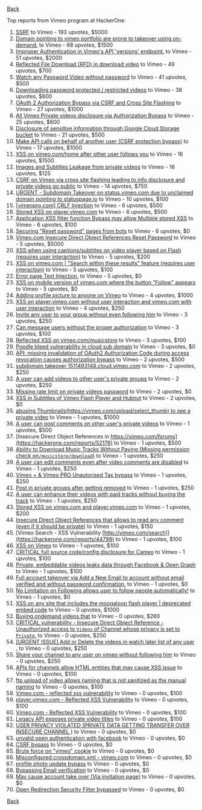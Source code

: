 [Back](../README.md)

Top reports from Vimeo program at HackerOne:

1. [SSRF](https://hackerone.com/reports/549882) to Vimeo - 193 upvotes, $5000
2. [Domain pointing to vimeo portfolio are prone to takeover using on-demand.](https://hackerone.com/reports/387307) to Vimeo - 68 upvotes, $1500
3. [Improper Authentication in Vimeo's API 'versions' endpoint.](https://hackerone.com/reports/328724) to Vimeo - 51 upvotes, $2000
4. [Reflected File Download (RFD) in download video](https://hackerone.com/reports/378941) to Vimeo - 49 upvotes, $700
5. [Watch any Password Video without password](https://hackerone.com/reports/155618) to Vimeo - 41 upvotes, $500
6. [Downloading password protected / restricted videos](https://hackerone.com/reports/145467) to Vimeo - 38 upvotes, $600
7. [OAuth 2 Authorization Bypass via CSRF and Cross Site Flashing](https://hackerone.com/reports/136582) to Vimeo - 27 upvotes, $1000
8. [All Vimeo Private videos disclosure via Authorization Bypass](https://hackerone.com/reports/137502) to Vimeo - 25 upvotes, $600
9. [Disclosure of sensitive information through Google Cloud Storage bucket](https://hackerone.com/reports/176013) to Vimeo - 21 upvotes, $500
10. [Make API calls on behalf of another user (CSRF protection bypass)](https://hackerone.com/reports/44146) to Vimeo - 17 upvotes, $1000
11. [XSS on vimeo.com/home after other user follows you](https://hackerone.com/reports/87854) to Vimeo - 16 upvotes, $1500
12. [Images and Subtitles Leakage from private videos](https://hackerone.com/reports/136850) to Vimeo - 16 upvotes, $125
13. [CSRF on Vimeo via cross site flashing leading to info disclosure and private videos go public](https://hackerone.com/reports/136481) to Vimeo - 14 upvotes, $750
14. [URGENT - Subdomain Takeover on status.vimeo.com due to unclaimed domain pointing to statuspage.io](https://hackerone.com/reports/49663) to Vimeo - 10 upvotes, $100
15. [[vimeopro.com] CRLF Injection](https://hackerone.com/reports/39181) to Vimeo - 6 upvotes, $500
16. [Stored XSS on player.vimeo.com](https://hackerone.com/reports/85488) to Vimeo - 6 upvotes, $500
17. [Application XSS filter function Bypass may allow Multiple stored XSS](https://hackerone.com/reports/44217) to Vimeo - 6 upvotes, $100
18. [Securing "Reset password" pages from bots](https://hackerone.com/reports/43807) to Vimeo - 6 upvotes, $0
19. [Vimeo.com Insecure Direct Object References Reset Password](https://hackerone.com/reports/42587) to Vimeo - 5 upvotes, $5000
20. [XSS when using captions/subtitles on video player based on Flash (requires user interaction)](https://hackerone.com/reports/88508) to Vimeo - 5 upvotes, $200
21. [XSS on vimeo.com | "Search within these results" feature (requires user interaction)](https://hackerone.com/reports/88105) to Vimeo - 5 upvotes, $100
22. [Error page Text Injection.](https://hackerone.com/reports/130914) to Vimeo - 5 upvotes, $0
23. [XSS on mobile version of vimeo.com where the button "Follow" appears](https://hackerone.com/reports/88088) to Vimeo - 5 upvotes, $0
24. [Adding profile picture to anyone on Vimeo](https://hackerone.com/reports/43617) to Vimeo - 4 upvotes, $1000
25. [XSS on player.vimeo.com without user interaction and vimeo.com with user interaction](https://hackerone.com/reports/96229) to Vimeo - 4 upvotes, $250
26. [Invite any user to your group without even following him](https://hackerone.com/reports/52707) to Vimeo - 3 upvotes, $250
27. [Can message users without the proper authorization](https://hackerone.com/reports/46113) to Vimeo - 3 upvotes, $100
28. [Reflected XSS on vimeo.com/musicstore](https://hackerone.com/reports/85615) to Vimeo - 3 upvotes, $100
29. [Poodle bleed vulnerability in cloud sub domain](https://hackerone.com/reports/44202) to Vimeo - 3 upvotes, $0
30. [API: missing invalidation of OAuth2 Authorization Code during access revocation causes authorization bypass](https://hackerone.com/reports/57603) to Vimeo - 2 upvotes, $500
31. [subdomain takeover 1511493148.cloud.vimeo.com](https://hackerone.com/reports/46954) to Vimeo - 2 upvotes, $250
32. [A user can add videos to other user's private groups](https://hackerone.com/reports/50786) to Vimeo - 2 upvotes, $250
33. [Missing rate limit on private videos password](https://hackerone.com/reports/124564) to Vimeo - 2 upvotes, $0
34. [XSS in Subtitles of Vimeo Flash Player and Hubnut](https://hackerone.com/reports/137023) to Vimeo - 2 upvotes, $0
35. [abusing Thumbnails(https://vimeo.com/upload/select_thumb) to see a private video](https://hackerone.com/reports/43850) to Vimeo - 1 upvotes, $1000
36. [A user can post comments on other user's private videos](https://hackerone.com/reports/50829) to Vimeo - 1 upvotes, $500
37. [Insecure Direct Object References in https://vimeo.com/forums](https://hackerone.com/reports/52176) to Vimeo - 1 upvotes, $500
38. [Ability to Download Music Tracks Without Paying (Missing permission check on`/musicstore/download`)](https://hackerone.com/reports/43770) to Vimeo - 1 upvotes, $250
39. [A user can edit comments even after video comments are disabled](https://hackerone.com/reports/50776) to Vimeo - 1 upvotes, $250
40. [Vimeo + &amp; Vimeo PRO Unautorised Tax bypass](https://hackerone.com/reports/49561) to Vimeo - 1 upvotes, $250
41. [Post in private groups after getting removed](https://hackerone.com/reports/51817) to Vimeo - 1 upvotes, $250
42. [A user can enhance their videos with paid tracks without buying the track](https://hackerone.com/reports/50941) to Vimeo - 1 upvotes, $250
43. [Stored XSS on vimeo.com and player.vimeo.com](https://hackerone.com/reports/87577) to Vimeo - 1 upvotes, $200
44. [Insecure Direct Object References that allows to read any comment (even if it should be private)](https://hackerone.com/reports/52181) to Vimeo - 1 upvotes, $150
45. [Vimeo Search - XSS Vulnerability [http://vimeo.com/search]](https://hackerone.com/reports/44798) to Vimeo - 1 upvotes, $100
46. [XSS on Vimeo](https://hackerone.com/reports/45484) to Vimeo - 1 upvotes, $100
47. [CRITICAL full source code/config disclosure for Cameo](https://hackerone.com/reports/43998) to Vimeo - 1 upvotes, $100
48. [Private, embeddable videos leaks data through Facebook &amp; Open Graph](https://hackerone.com/reports/121919) to Vimeo - 1 upvotes, $100
49. [Full account takeover via Add a New Email to account without email verified and without password confirmation.](https://hackerone.com/reports/45084) to Vimeo - 1 upvotes, $0
50. [No Limitation on Following allows user to follow people automatically!](https://hackerone.com/reports/43846) to Vimeo - 1 upvotes, $0
51. [XSS on any site that includes the moogaloop flash player | deprecated embed code](https://hackerone.com/reports/44512) to Vimeo - 0 upvotes, $1000
52. [Buying ondemand videos that](https://hackerone.com/reports/43602) to Vimeo - 0 upvotes, $260
53. [CRITICAL vulnerability - Insecure Direct Object Reference - Unauthorized access to `Videos` of Channel whose privacy is set to `Private`.](https://hackerone.com/reports/45960) to Vimeo - 0 upvotes, $250
54. [[URGENT ISSUE] Add or Delete the videos in watch later list of any user .](https://hackerone.com/reports/52982) to Vimeo - 0 upvotes, $250
55. [Share your channel to any user on vimeo without following him](https://hackerone.com/reports/52708) to Vimeo - 0 upvotes, $250
56. [APIs for channels allow HTML entities that may cause XSS issue](https://hackerone.com/reports/42702) to Vimeo - 0 upvotes, $100
57. [ftp upload of video allows naming that is not sanitized as the manual naming](https://hackerone.com/reports/45368) to Vimeo - 0 upvotes, $100
58. [Vimeo.com - reflected xss vulnerability](https://hackerone.com/reports/42584) to Vimeo - 0 upvotes, $100
59. [player.vimeo.com - Reflected XSS Vulnerability](https://hackerone.com/reports/43672) to Vimeo - 0 upvotes, $100
60. [Vimeo.com - Reflected XSS Vulnerability](https://hackerone.com/reports/42582) to Vimeo - 0 upvotes, $100
61. [Legacy API exposes private video titles](https://hackerone.com/reports/111386) to Vimeo - 0 upvotes, $100
62. [USER PRIVACY VIOLATED (PRIVATE DATA GETTING TRANSFER OVER INSECURE CHANNEL )](https://hackerone.com/reports/44056) to Vimeo - 0 upvotes, $0
63. [unvalid open authentication with facebook](https://hackerone.com/reports/44425) to Vimeo - 0 upvotes, $0
64. [CSRF bypass](https://hackerone.com/reports/45428) to Vimeo - 0 upvotes, $0
65. [Brute force on "vimeo" cookie](https://hackerone.com/reports/46109) to Vimeo - 0 upvotes, $0
66. [Misconfigured crossdomain.xml - vimeo.com](https://hackerone.com/reports/43070) to Vimeo - 0 upvotes, $0
67. [profile photo update bypass](https://hackerone.com/reports/43758) to Vimeo - 0 upvotes, $0
68. [Bypassing Email verification](https://hackerone.com/reports/49304) to Vimeo - 0 upvotes, $0
69. [May cause account take over (Via invitation page)](https://hackerone.com/reports/56182) to Vimeo - 0 upvotes, $0
70. [Open Redirection Security Filter bypassed](https://hackerone.com/reports/44157) to Vimeo - 0 upvotes, $0


[Back](../README.md)